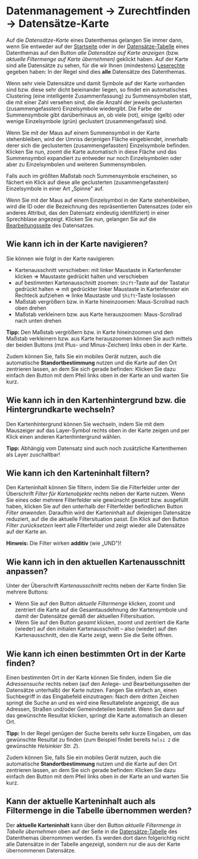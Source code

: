 # Datenmanagement → Zurechtfinden → Datensätze-Karte

Auf die *Datensätze-Karte* eines Datenthemas gelangen Sie immer dann,
wenn Sie entweder auf der [Startseite](orientation_topic-start.md) oder
in der [Datensätze-Tabelle](orientation_datasets-table.md) eines Datenthemas
auf den Button *alle Datensätze auf Karte
anzeigen* (bzw. *aktuelle Filtermenge auf Karte übernehmen)* geklickt
haben. Auf der Karte sind alle Datensätze zu sehen, für die wir Ihnen
(mindestens) [Leserechte](../permissions.md) gegeben haben:
In der Regel sind dies **alle** Datensätze des Datenthemas.

Wenn sehr viele Datensätze und damit Symbole auf der Karte vorhanden
sind bzw. diese sehr dicht beieinander liegen, so findet ein
automatisches Clustering (eine intelligente Zusammenfassung) zu
Summensymbolen statt, die mit einer Zahl versehen sind, die die Anzahl
der jeweils geclusterten (zusammengefassten) Einzelsymbole wiedergibt.
Die Farbe der Summensymbole gibt darüberhinaus an, ob viele (rot),
einige (gelb) oder wenige Einzelsymbole (grün) geclustert
(zusammengefasst) sind.

Wenn Sie mit der Maus auf einem Summensymbol in der Karte stehenbleiben,
wird der Umriss derjenigen Fläche eingeblendet, innerhalb derer sich die
geclusterten (zusammengefassten) Einzelsymbole befinden. Klicken Sie
nun, zoomt die Karte automatisch in diese Fläche und das Summensymbol
expandiert zu entweder nur noch Einzelsymbolen oder aber zu
Einzelsymbolen und weiteren Summensymbolen.

Falls auch im größten Maßstab noch Summensymbole erscheinen, so fächert
ein Klick auf diese alle geclusterten (zusammengefassten) Einzelsymbole
in einer Art „Spinne" auf.

Wenn Sie mit der Maus auf einem Einzelsymbol in der Karte stehenbleiben,
wird die ID oder die Bezeichnung des repräsentierten Datensatzes (oder
ein anderes Attribut, das den Datensatz eindeutig identifiziert) in
einer Sprechblase angezeigt. Klicken Sie nun, gelangen Sie auf die
[Bearbeitungsseite](work_dataset-edit.md) des Datensatzes.

## Wie kann ich in der Karte navigieren?

Sie können wie folgt in der Karte navigieren:

-   Kartenausschnitt verschieben: mit linker Maustaste in Kartenfenster
    klicken ⇒ Maustaste gedrückt halten und verschieben
-   auf bestimmten Kartenausschnitt zoomen: `Shift`-Taste auf der
    Tastatur gedrückt halten ⇒ mit gedrückter linker Maustaste in
    Kartenfenster ein Rechteck aufziehen ⇒ linke Maustaste und
    `Shift`-Taste loslassen
-   Maßstab vergrößern bzw. in Karte hineinzoomen: Maus-Scrollrad nach
    oben drehen
-   Maßstab verkleinern bzw. aus Karte herauszoomen: Maus-Scrollrad nach
    unten drehen

**Tipp:** Den Maßstab vergrößern bzw. in Karte hineinzoomen und den
Maßstab verkleinern bzw. aus Karte herauszoomen können Sie auch mittels
der beiden Buttons (mit Plus- und Minus-Zeichen) links oben in der
Karte.

Zudem können Sie, falls Sie ein mobiles Gerät nutzen, auch die
automatische **Standortbestimmung** nutzen und die Karte auf den Ort
zentrieren lassen, an dem Sie sich gerade befinden: Klicken Sie dazu
einfach den Button mit dem Pfeil links oben in der Karte an und warten
Sie kurz.

## Wie kann ich in den Kartenhintergrund bzw. die Hintergrundkarte wechseln?

Den Kartenhintergrund können Sie wechseln, indem Sie mit dem Mauszeiger
auf das Layer-Symbol rechts oben in der Karte zeigen und per Klick einen
anderen Kartenhintergrund wählen.

**Tipp:** Abhängig vom Datensatz sind auch noch zusätzliche Kartenthemen
als Layer zuschaltbar!

## Wie kann ich den Karteninhalt filtern?

Den Karteninhalt können Sie filtern, indem Sie die Filterfelder unter
der Überschrift *Filter für Kartenobjekte* rechts neben der Karte
nutzen. Wenn Sie eines oder mehrere Filterfelder wie gewünscht gesetzt
bzw. ausgefüllt haben, klicken Sie auf den unterhalb der Filterfelder
befindlichen Button *Filter anwenden.* Daraufhin wird der Karteninhalt
auf diejenigen Datensätze reduziert, auf die die aktuelle
Filtersituation passt. Ein Klick auf den Button *Filter zurücksetzen*
leert alle Filterfelder und zeigt wieder alle Datensätze auf der Karte
an.

**Hinweis:** Die Filter wirken **additiv** (wie „UND")!

## Wie kann ich in den aktuellen Kartenausschnitt anpassen?

Unter der Überschrift *Kartenausschnitt* rechts neben der Karte finden
Sie mehrere Buttons:

-   Wenn Sie auf den Button *aktuelle Filtermenge* klicken, zoomt und
    zentriert die Karte auf die Gesamtausdehnung der Kartensymbole und
    damit der Datensätze gemäß der aktuellen Filtersituation.
-   Wenn Sie auf den Button *gesamt* klicken, zoomt und zentriert die
    Karte (wieder) auf den initialen Kartenausschnitt – also (wieder)
    auf den Kartenausschnitt, den die Karte zeigt, wenn Sie die Seite
    öffnen.

## Wie kann ich einen bestimmten Ort in der Karte finden?

Einen bestimmten Ort in der Karte können Sie finden, indem Sie die
*Adressensuche* rechts neben (auf den Anlege- und Bearbeitungsseiten der
Datensätze unterhalb) der Karte nutzen. Fangen Sie einfach an, einen
Suchbegriff in das Eingabefeld einzutragen: Nach dem dritten Zeichen
springt die Suche an und es wird eine Resultateliste angezeigt, die aus
Adressen, Straßen und/oder Gemeindeteilen besteht. Wenn Sie dann auf das
gewünschte Resultat klicken, springt die Karte automatisch an diesen
Ort.

**Tipp:** In der Regel genügen der Suche bereits sehr kurze Eingaben, um
das gewünschte Resultat zu finden (zum Beispiel findet bereits `helsi 2`
die gewünschte *Helsinkier Str. 2*).

Zudem können Sie, falls Sie ein mobiles Gerät nutzen, auch die
automatische **Standortbestimmung** nutzen und die Karte auf den Ort
zentrieren lassen, an dem Sie sich gerade befinden: Klicken Sie dazu
einfach den Button mit dem Pfeil links oben in der Karte an und warten
Sie kurz.

## Kann der aktuelle Karteninhalt auch als Filtermenge in die Tabelle übernommen werden?

Der **aktuelle Karteninhalt** kann über den Button *aktuelle Filtermenge
in Tabelle übernehmen* oben auf der Seite in die
[Datensätze-Tabelle](orientation_datasets-table.md)
des Datenthemas übernommen werden. Es werden dort dann folgerichtig
nicht alle Datensätze in der Tabelle angezeigt, sondern nur die aus der
Karte übernommenen Datensätze.
